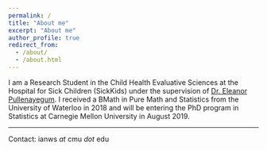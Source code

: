 ```yaml
---
permalink: /
title: "About me"
excerpt: "About me"
author_profile: true
redirect_from:
  - /about/
  - /about.html
---
```


I am a Research Student in the Child Health Evaluative Sciences at the Hospital for Sick Children (SickKids) under the supervision of [Dr. Eleanor Pullenayegum](http://www.dlsph.utoronto.ca/faculty-profile/pullenayegum-eleanor/). I received a BMath in Pure Math and Statistics from the University of Waterloo in 2018 and will be entering the PhD program in Statistics at Carnegie Mellon University in August 2019.

---

Contact: ianws _at_ cmu _dot_ edu
